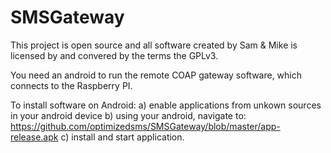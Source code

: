 # SMSGateway

This project is open source and all software created by Sam & Mike is licensed by and convered by the terms the GPLv3.

You need an android to run the remote COAP gateway software, which connects to the Raspberry PI. 

To install software on Android: a) enable applications from unkown sources in your android device 
b) using your android, navigate to: https://github.com/optimizedsms/SMSGateway/blob/master/app-release.apk 
c) install and start application.
